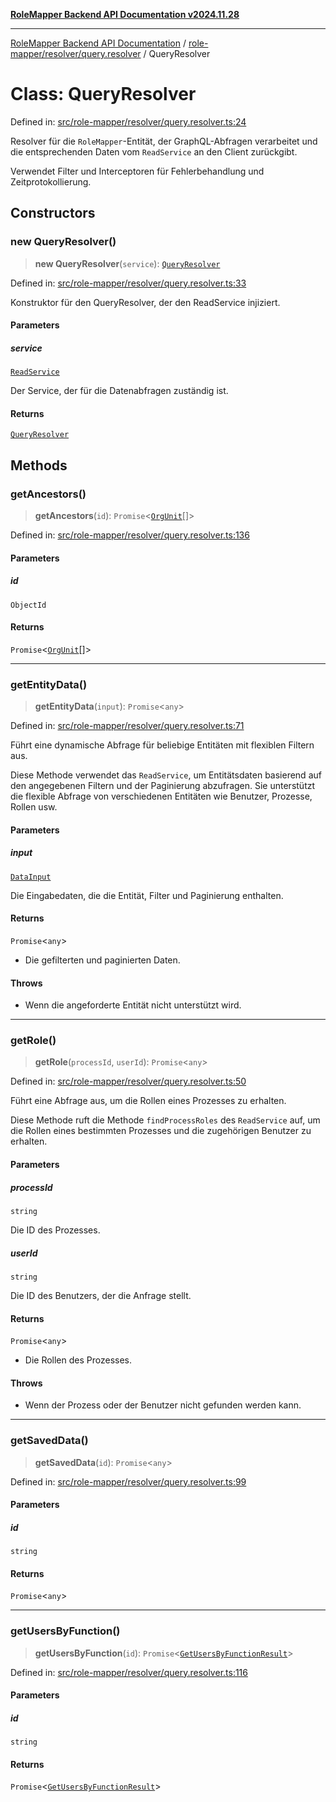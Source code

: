 [**RoleMapper Backend API Documentation v2024.11.28**](../../../../README.md)

***

[RoleMapper Backend API Documentation](../../../../modules.md) / [role-mapper/resolver/query.resolver](../README.md) / QueryResolver

# Class: QueryResolver

Defined in: [src/role-mapper/resolver/query.resolver.ts:24](https://github.com/FlowCraft-AG/RoleMapper/blob/3cef41945a7433078df8de15ae023cbf018d74ba/backend/src/role-mapper/resolver/query.resolver.ts#L24)

Resolver für die `RoleMapper`-Entität, der GraphQL-Abfragen verarbeitet und die entsprechenden Daten
vom `ReadService` an den Client zurückgibt.

Verwendet Filter und Interceptoren für Fehlerbehandlung und Zeitprotokollierung.

## Constructors

### new QueryResolver()

> **new QueryResolver**(`service`): [`QueryResolver`](QueryResolver.md)

Defined in: [src/role-mapper/resolver/query.resolver.ts:33](https://github.com/FlowCraft-AG/RoleMapper/blob/3cef41945a7433078df8de15ae023cbf018d74ba/backend/src/role-mapper/resolver/query.resolver.ts#L33)

Konstruktor für den QueryResolver, der den ReadService injiziert.

#### Parameters

##### service

[`ReadService`](../../../service/read.service/classes/ReadService.md)

Der Service, der für die Datenabfragen zuständig ist.

#### Returns

[`QueryResolver`](QueryResolver.md)

## Methods

### getAncestors()

> **getAncestors**(`id`): `Promise`\<[`OrgUnit`](../../../model/entity/org-unit.entity/classes/OrgUnit.md)[]\>

Defined in: [src/role-mapper/resolver/query.resolver.ts:136](https://github.com/FlowCraft-AG/RoleMapper/blob/3cef41945a7433078df8de15ae023cbf018d74ba/backend/src/role-mapper/resolver/query.resolver.ts#L136)

#### Parameters

##### id

`ObjectId`

#### Returns

`Promise`\<[`OrgUnit`](../../../model/entity/org-unit.entity/classes/OrgUnit.md)[]\>

***

### getEntityData()

> **getEntityData**(`input`): `Promise`\<`any`\>

Defined in: [src/role-mapper/resolver/query.resolver.ts:71](https://github.com/FlowCraft-AG/RoleMapper/blob/3cef41945a7433078df8de15ae023cbf018d74ba/backend/src/role-mapper/resolver/query.resolver.ts#L71)

Führt eine dynamische Abfrage für beliebige Entitäten mit flexiblen Filtern aus.

Diese Methode verwendet das `ReadService`, um Entitätsdaten basierend auf den angegebenen
Filtern und der Paginierung abzufragen. Sie unterstützt die flexible Abfrage von
verschiedenen Entitäten wie Benutzer, Prozesse, Rollen usw.

#### Parameters

##### input

[`DataInput`](../../../model/input/data.input/type-aliases/DataInput.md)

Die Eingabedaten, die die Entität, Filter und Paginierung enthalten.

#### Returns

`Promise`\<`any`\>

- Die gefilterten und paginierten Daten.

#### Throws

- Wenn die angeforderte Entität nicht unterstützt wird.

***

### getRole()

> **getRole**(`processId`, `userId`): `Promise`\<`any`\>

Defined in: [src/role-mapper/resolver/query.resolver.ts:50](https://github.com/FlowCraft-AG/RoleMapper/blob/3cef41945a7433078df8de15ae023cbf018d74ba/backend/src/role-mapper/resolver/query.resolver.ts#L50)

Führt eine Abfrage aus, um die Rollen eines Prozesses zu erhalten.

Diese Methode ruft die Methode `findProcessRoles` des `ReadService` auf, um die Rollen
eines bestimmten Prozesses und die zugehörigen Benutzer zu erhalten.

#### Parameters

##### processId

`string`

Die ID des Prozesses.

##### userId

`string`

Die ID des Benutzers, der die Anfrage stellt.

#### Returns

`Promise`\<`any`\>

- Die Rollen des Prozesses.

#### Throws

- Wenn der Prozess oder der Benutzer nicht gefunden werden kann.

***

### getSavedData()

> **getSavedData**(`id`): `Promise`\<`any`\>

Defined in: [src/role-mapper/resolver/query.resolver.ts:99](https://github.com/FlowCraft-AG/RoleMapper/blob/3cef41945a7433078df8de15ae023cbf018d74ba/backend/src/role-mapper/resolver/query.resolver.ts#L99)

#### Parameters

##### id

`string`

#### Returns

`Promise`\<`any`\>

***

### getUsersByFunction()

> **getUsersByFunction**(`id`): `Promise`\<[`GetUsersByFunctionResult`](../../../model/payload/kp.payload/type-aliases/GetUsersByFunctionResult.md)\>

Defined in: [src/role-mapper/resolver/query.resolver.ts:116](https://github.com/FlowCraft-AG/RoleMapper/blob/3cef41945a7433078df8de15ae023cbf018d74ba/backend/src/role-mapper/resolver/query.resolver.ts#L116)

#### Parameters

##### id

`string`

#### Returns

`Promise`\<[`GetUsersByFunctionResult`](../../../model/payload/kp.payload/type-aliases/GetUsersByFunctionResult.md)\>
